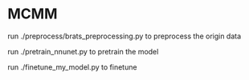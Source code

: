 # MCMM
run ./preprocess/brats_preprocessing.py to preprocess the origin data

run ./pretrain_nnunet.py to pretrain the model

run ./finetune_my_model.py to finetune 
